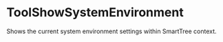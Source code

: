 # ToolShowSystemEnvironment
Shows the current system environment settings within SmartTree context.
